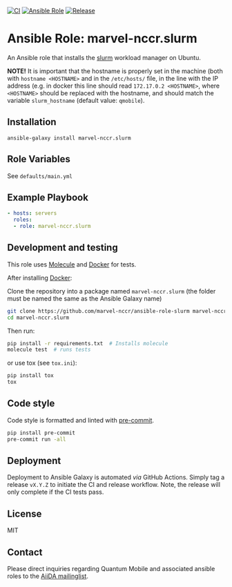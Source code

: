 [![CI](https://github.com/marvel-nccr/ansible-role-slurm/workflows/CI/badge.svg)](https://github.com/marvel-nccr/ansible-role-slurm/actions)
[![Ansible Role](https://img.shields.io/ansible/role/30201.svg)](https://galaxy.ansible.com/marvel-nccr/slurm)
[![Release](https://img.shields.io/github/tag/marvel-nccr/ansible-role-slurm.svg)](https://github.com/marvel-nccr/ansible-role-slurm/releases)

# Ansible Role: marvel-nccr.slurm

An Ansible role that installs the [slurm](https://slurm.schedmd.com/) workload manager on Ubuntu.

**NOTE!** It is important that the hostname is properly set in the machine
(both with `hostname <HOSTNAME>` and in the `/etc/hosts/` file, in the line with the IP address (e.g. in docker this line should read `172.17.0.2 <HOSTNAME>`, where `<HOSTNAME>` should be replaced with the hostname, and should match the variable `slurm_hostname` (default value: `qmobile`).

## Installation

`ansible-galaxy install marvel-nccr.slurm`

## Role Variables

See `defaults/main.yml`

## Example Playbook

```yaml
- hosts: servers
  roles:
  - role: marvel-nccr.slurm
```

## Development and testing

This role uses [Molecule](https://molecule.readthedocs.io/en/latest/#) and [Docker](https://www.docker.com/) for tests.

After installing [Docker](https://www.docker.com/):

Clone the repository into a package named `marvel-nccr.slurm` (the folder must be named the same as the Ansible Galaxy name)

```bash
git clone https://github.com/marvel-nccr/ansible-role-slurm marvel-nccr.slurm
cd marvel-nccr.slurm
```

Then run:

```bash
pip install -r requirements.txt  # Installs molecule
molecule test  # runs tests
```

or use tox (see `tox.ini`):

```bash
pip install tox
tox
```

## Code style

Code style is formatted and linted with [pre-commit](https://pre-commit.com/).

```bash
pip install pre-commit
pre-commit run -all
```

## Deployment

Deployment to Ansible Galaxy is automated *via* GitHub Actions.
Simply tag a release `vX.Y.Z` to initiate the CI and release workflow.
Note, the release will only complete if the CI tests pass.

## License

MIT

## Contact

Please direct inquiries regarding Quantum Mobile and associated ansible roles to the [AiiDA mailinglist](http://www.aiida.net/mailing-list/).
